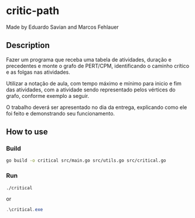 # critic-path

Made by Eduardo Savian and Marcos Fehlauer

## Description

Fazer um programa que receba uma tabela de atividades, duração e precedentes e monte o grafo de PERT/CPM, identificando o caminho crítico e as folgas nas atividades.

Utilizar a notação de aula, com tempo máximo e mínimo para inicio e fim das atividades, com a atividade sendo representado pelos vértices do grafo, conforme exemplo a seguir.

O trabalho deverá ser apresentado no dia da entrega, explicando como ele foi feito e demonstrando seu funcionamento.

## How to use

### Build

```bash
go build -o critical src/main.go src/utils.go src/critical.go
```

### Run

```bash
./critical
```

or

```ps1
.\critical.exe
```

